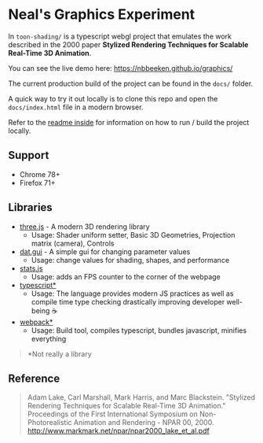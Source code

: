 # Neal's Graphics Experiment

In `toon-shading/` is a typescript webgl project that emulates the work described in the 2000 paper __Stylized Rendering Techniques for Scalable Real-Time 3D Animation__.

You can see the live demo here: <https://nbbeeken.github.io/graphics/>

The current production build of the project can be found in the `docs/` folder.

A quick way to try it out locally is to clone this repo and open the `docs/index.html` file in a modern browser.

Refer to the [readme inside](toon-shading/README.md) for information on how to run / build the project locally.

## Support

- Chrome 78+
- Firefox 71+

## Libraries

- [three.js](https://threejs.org/) - A modern 3D rendering library
  - Usage: Shader uniform setter, Basic 3D Geometries, Projection matrix (camera), Controls
- [dat.gui](https://github.com/dataarts/dat.gui) - A simple gui for changing parameter values
  - Usage: change values for shading, shapes, and performance
- [stats.js](https://github.com/mrdoob/stats.js/)
  - Usage: adds an FPS counter to the corner of the webpage
- [typescript*](https://www.typescriptlang.org/)
  - Usage: The language provides modern JS practices as well as compile time type checking drastically improving developer well-being :coffee:
- [webpack*](https://webpack.js.org/)
  - Usage: Build tool, compiles typescript, bundles javascript, minifies everything

> *Not really a library

## Reference

> Adam Lake, Carl Marshall, Mark Harris, and Marc Blackstein. "Stylized Rendering Techniques for Scalable Real-Time 3D Animation." Proceedings of the First International Symposium on Non-Photorealistic Animation and Rendering - NPAR 00, 2000. <http://www.markmark.net/npar/npar2000_lake_et_al.pdf>
